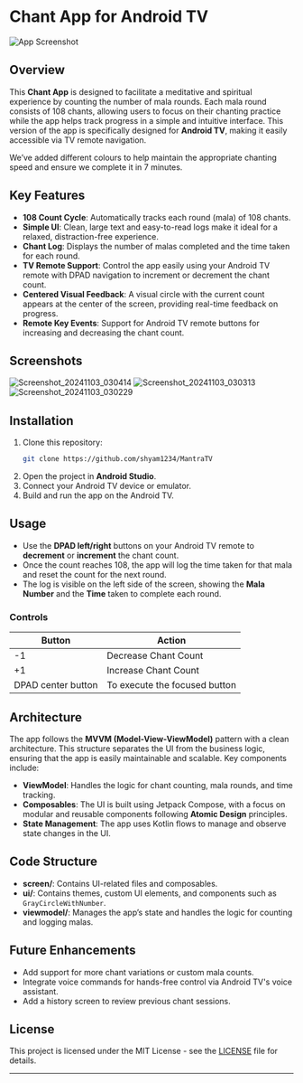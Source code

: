 # Chant App for Android TV

![App Screenshot](https://github.com/user-attachments/assets/03457a12-dd16-4198-b065-5018a4b888ca)

## Overview

This **Chant App** is designed to facilitate a meditative and spiritual experience by counting the number of mala rounds. Each mala round consists of 108 chants, allowing users to focus on their chanting practice while the app helps track progress in a simple and intuitive interface. This version of the app is specifically designed for **Android TV**, making it easily accessible via TV remote navigation.

We’ve added different colours to help maintain the appropriate chanting speed and ensure we complete it in 7 minutes.

## Key Features

- **108 Count Cycle**: Automatically tracks each round (mala) of 108 chants.
- **Simple UI**: Clean, large text and easy-to-read logs make it ideal for a relaxed, distraction-free experience.
- **Chant Log**: Displays the number of malas completed and the time taken for each round.
- **TV Remote Support**: Control the app easily using your Android TV remote with DPAD navigation to increment or decrement the chant count.
- **Centered Visual Feedback**: A visual circle with the current count appears at the center of the screen, providing real-time feedback on progress.
- **Remote Key Events**: Support for Android TV remote buttons for increasing and decreasing the chant count.

## Screenshots
![Screenshot_20241103_030414](https://github.com/user-attachments/assets/3615ecbf-a3ce-4ace-8c50-af3b6e59e371)
![Screenshot_20241103_030313](https://github.com/user-attachments/assets/25c2ed61-b3b8-4c8e-97da-b47919971eee)
![Screenshot_20241103_030229](https://github.com/user-attachments/assets/c7246304-0489-4187-9b70-d78ede550ee4)

## Installation

1. Clone this repository:
   ```bash
   git clone https://github.com/shyam1234/MantraTV
   ```
2. Open the project in **Android Studio**.
3. Connect your Android TV device or emulator.
4. Build and run the app on the Android TV.

## Usage

- Use the **DPAD left/right** buttons on your Android TV remote to **decrement** or **increment** the chant count.
- Once the count reaches 108, the app will log the time taken for that mala and reset the count for the next round.
- The log is visible on the left side of the screen, showing the **Mala Number** and the **Time** taken to complete each round.

### Controls

| Button | Action |
|--------|--------|
| -1  | Decrease Chant Count |
| +1 | Increase Chant Count |
| DPAD center button  | To execute the focused button |

## Architecture

The app follows the **MVVM (Model-View-ViewModel)** pattern with a clean architecture. This structure separates the UI from the business logic, ensuring that the app is easily maintainable and scalable. Key components include:

- **ViewModel**: Handles the logic for chant counting, mala rounds, and time tracking.
- **Composables**: The UI is built using Jetpack Compose, with a focus on modular and reusable components following **Atomic Design** principles.
- **State Management**: The app uses Kotlin flows to manage and observe state changes in the UI.

## Code Structure

- **screen/**: Contains UI-related files and composables.
- **ui/**: Contains themes, custom UI elements, and components such as `GrayCircleWithNumber`.
- **viewmodel/**: Manages the app’s state and handles the logic for counting and logging malas.

## Future Enhancements

- Add support for more chant variations or custom mala counts.
- Integrate voice commands for hands-free control via Android TV's voice assistant.
- Add a history screen to review previous chant sessions.

## License

This project is licensed under the MIT License - see the [LICENSE](LICENSE) file for details.

---
